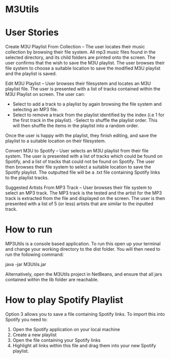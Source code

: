 # M3Utils

# User Stories

Create M3U Playlist From Collection – 
The user locates their music collection by browsing their file system. All mp3 music files  found in the selected directory, and its child folders are printed onto the screen. The user confirms that the wish to save the M3U playlist. The user browses their file system to choose a suitable location to save the modified M3U playlist and the playlist is saved.

Edit M3U Playlist – 
User browses their filesystem and locates an M3U playlist file. The user is presented with a list of tracks contained within the M3U Playlist on screen. The user can:

- Select to add a track to a playlist by again browsing the file system and selecting an MP3 file.
- Select to remove a track from the playlist identified by the index (i.e 1 for the first track in the playlist).
-Select to shuffle the playlist order. This will then shuffle the items in the playlist into a random order.

Once the user is happy with the playlist, they finish editing, and save the playlist to a suitable location on their filesystem. 

Convert M3U to Spotify – 
User selects an M3U playlist from their file system. The user is presented with a list of tracks which could be found on Spotify, and a list of tracks that could not be found on Spotify. The user then browses their file system to select a suitable location to save the Spotify playlist. The outputted file will be a .txt file containing Spotify links to the playlist tracks.

Suggested Artists From MP3 Track – 
User browses their file system to select an MP3 track. The MP3 track is the tested and the artist for the MP3 track is extracted from the file and displayed on the screen. The user is then presented with a list of 5 (or less) artists that are similar to the inputted track.

# How to run
MP3Utils is a console based application. To run this open up your terminal and change your working directory to the dist folder. You will then need to run the following command:

java -jar M3Utils.jar

Alternatively, open the M3Utils project in NetBeans, and ensure that all jars contained within the lib folder are reachable.

# How to play Spotify Playlist

Option 3 allows you to save a file containing Spotify links. To import this into Spotify you need to:

1) Open the Spotify application on your local machine
2) Create a new playlist 
3) Open the file containing your Spotify links
4) Highlight all links within this file and drag them into your new Spotify playlist.

